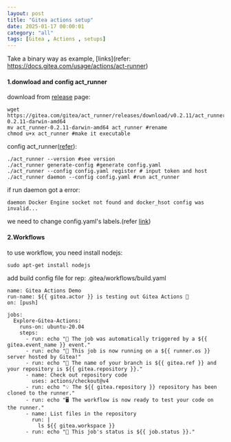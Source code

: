 ```yaml
---
layout: post
title: "Gitea actions setup"
date: 2025-01-17 00:00:01
category: "all"
tags: [Gitea , Actions , setups]
---
```

Take a binary way as example, [links](refer: https://docs.gitea.com/usage/actions/act-runner)

#### 1.donwload and config act_runner

download from [release](https://gitea.com/gitea/act_runner/releases) page: 

```
wget https://gitea.com/gitea/act_runner/releases/download/v0.2.11/act_runner-0.2.11-darwin-amd64
mv act_runner-0.2.11-darwin-amd64 act_runner #rename
chmod u+x act_runner #make it executable
```

config act_runner([refer](https://docs.gitea.com/usage/actions/act-runner)):
```
./act_runner --version #see version
./act_runner generate-config #generate config.yaml
./act_runner --config config.yaml register # input token and host 
./act_runner daemon --config config.yaml #run act_runner
```

if run daemon got a error:
```
daemon Docker Engine socket not found and docker_hsot config was invalid...
```
we need to change config.yaml's labels.(refer [link](https://forum.gitea.com/t/error-when-executing-act-runner-daemon/7667/2))


#### 2.Workflows

to use workflow, you need install nodejs:

```
sudo apt-get install nodejs
```

add build config file for rep: .gitea/workflows/build.yaml

```
name: Gitea Actions Demo
run-name: ${{ gitea.actor }} is testing out Gitea Actions 🚀
on: [push]

jobs:
  Explore-Gitea-Actions:
    runs-on: ubuntu-20.04
    steps:
      - run: echo "🎉 The job was automatically triggered by a ${{ gitea.event_name }} event."
      - run: echo "🐧 This job is now running on a ${{ runner.os }} server hosted by Gitea!"
      - run: echo "🔎 The name of your branch is ${{ gitea.ref }} and your repository is ${{ gitea.repository }}."
      - name: Check out repository code
        uses: actions/checkout@v4
      - run: echo "💡 The ${{ gitea.repository }} repository has been cloned to the runner."
      - run: echo "🖥️ The workflow is now ready to test your code on the runner."
      - name: List files in the repository
        run: |
          ls ${{ gitea.workspace }}
      - run: echo "🍏 This job's status is ${{ job.status }}."
```
